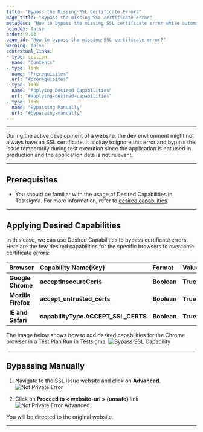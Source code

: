 ```yaml
---
title: "Bypass the Missing SSL Certificate Error?"
page_title: "Bypass the missing SSL certificate error"
metadesc: "How to bypass the missing SSL certificate error while automating browser tests using Testsigma"
noindex: false
order: 9.83
page_id: "How to bypass the missing SSL certificate error?"
warning: false
contextual_links:
- type: section
  name: "Contents"
- type: link
  name: "Prerequisites"
  url: "#prerequisites"
- type: link
  name: "Applying Desired Capabilities"
  url: "#applying-desired-capabilities"
- type: link
  name: "Bypassing Manually"
  url: "#bypassing-manually"  
---
```


---

During the active development of a website, the dev environment might not always have an SSL certificate. It is okay to ignore this error and bypass the issue temporarily during test execution since the application is not used in production and the application data is not relevant.

---

## **Prerequisites**
- You should be familiar with the usage of Desired Capabilities in Testsigma. For more information, refer to [desired capabilities](https://testsigma.com/docs/desired-capabilities/overview/).

---

## **Applying Desired Capabilities**
In this case, we can use Desired Capabilities to bypass certificate errors. Here are the few desired capabilities for the specific browsers to overcome certificate errors:

|Browser|Capability Name(Key)|Format|Value|
|:-----|:-------|:-------|:-------|
|**Google Chrome**|**acceptInsecureCerts**|**Boolean**|**True**|
|**Mozilla Firefox**|**accept_untrusted_certs**|**Boolean**|**True**|
|**IE and Safari**|**capabilityType.ACCEPT_SSL_CERTS**|**Boolean**|**True**|

The image below shows how to add desired capabilities for the Chrome browser in a Test Plan Run in Testsigma.
![Bypass SSL Capability](https://s3.amazonaws.com/static-docs.testsigma.com/new_images/projects/applications/dcbypass.png)

---

## **Bypassing Manually**
1. Navigate to the SSL issue website and click on **Advanced**. 
![Not Private Error](https://s3.amazonaws.com/static-docs.testsigma.com/new_images/projects/applications/ssl1.png)
   
3. Click on **Proceed to < website-url > (unsafe)** link
![Not Private Error Advanced](https://s3.amazonaws.com/static-docs.testsigma.com/new_images/projects/applications/ssl2.png)

You will be directed to the original website.

---
